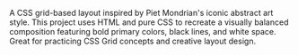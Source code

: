 A CSS grid-based layout inspired by Piet Mondrian's iconic abstract art style. This project uses HTML and pure CSS to recreate a visually balanced composition featuring bold primary colors, black lines, and white space. Great for practicing CSS Grid concepts and creative layout design.


